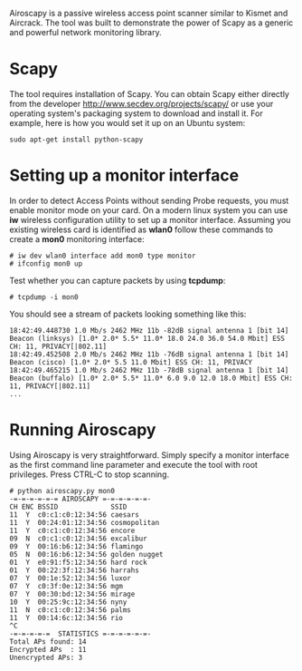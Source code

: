 Airoscapy is a passive wireless access point scanner similar to Kismet and Aircrack. The tool was built to demonstrate the power of Scapy as a generic and powerful network monitoring library.

Scapy
====

The tool requires installation of Scapy. You can obtain Scapy either directly from the developer <http://www.secdev.org/projects/scapy/> or use your operating system's packaging system to download and install it. For example, here is how you would set it up on an Ubuntu system:

    sudo apt-get install python-scapy

Setting up a monitor interface
==================

In order to detect Access Points without sending Probe requests, you must enable monitor mode on your card. On a modern linux system you can use **iw** wireless configuration utility to set up a monitor interface. Assuming you existing wireless card is identified as **wlan0** follow these commands to create a **mon0** monitoring interface:

    # iw dev wlan0 interface add mon0 type monitor
    # ifconfig mon0 up

Test whether you can capture packets by using **tcpdump**:

    # tcpdump -i mon0

You should see a stream of packets looking something like this:


    18:42:49.448730 1.0 Mb/s 2462 MHz 11b -82dB signal antenna 1 [bit 14] Beacon (linksys) [1.0* 2.0* 5.5* 11.0* 18.0 24.0 36.0 54.0 Mbit] ESS CH: 11, PRIVACY[|802.11]
    18:42:49.452508 2.0 Mb/s 2462 MHz 11b -76dB signal antenna 1 [bit 14] Beacon (cisco) [1.0* 2.0* 5.5 11.0 Mbit] ESS CH: 11, PRIVACY
    18:42:49.465215 1.0 Mb/s 2462 MHz 11b -78dB signal antenna 1 [bit 14] Beacon (buffalo) [1.0* 2.0* 5.5* 11.0* 6.0 9.0 12.0 18.0 Mbit] ESS CH: 11, PRIVACY[|802.11]
    ...

Running Airoscapy
============

Using Airoscapy is very straightforward. Simply specify a monitor interface as the first command line parameter and execute the tool with root privileges. Press CTRL-C to stop scanning.

    # python airoscapy.py mon0
    -=-=-=-=-=-= AIROSCAPY =-=-=-=-=-=-
    CH ENC BSSID             SSID
    11  Y  c0:c1:c0:12:34:56 caesars
    11  Y  00:24:01:12:34:56 cosmopolitan
    11  Y  c0:c1:c0:12:34:56 encore
    09  N  c0:c1:c0:12:34:56 excalibur
    09  Y  00:16:b6:12:34:56 flamingo
    05  N  00:16:b6:12:34:56 golden nugget
    01  Y  e0:91:f5:12:34:56 hard rock
    01  Y  00:22:3f:12:34:56 harrahs
    07  Y  00:1e:52:12:34:56 luxor
    07  Y  c0:3f:0e:12:34:56 mgm
    07  Y  00:30:bd:12:34:56 mirage
    10  Y  00:25:9c:12:34:56 nyny
    11  N  c0:c1:c0:12:34:56 palms
    11  Y  00:14:6c:12:34:56 rio
    ^C
    -=-=-=-=-=  STATISTICS =-=-=-=-=-=-
    Total APs found: 14
    Encrypted APs  : 11
    Unencrypted APs: 3



